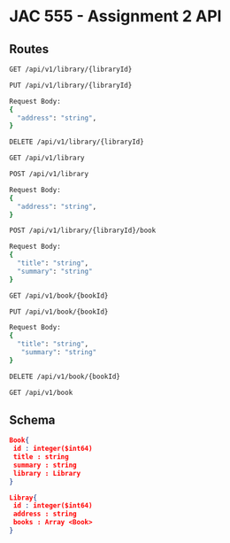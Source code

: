 # JAC 555 - Assignment 2 API

## Routes

```bash
GET /api/v1/library/{libraryId}
```

```bash
PUT /api/v1/library/{libraryId}

Request Body:
{
  "address": "string",
}
```

```bash
DELETE /api/v1/library/{libraryId}
```

```bash
GET /api/v1/library
```

```bash
POST /api/v1/library

Request Body:
{
  "address": "string",
}
```

```bash
POST /api/v1/library/{libraryId}/book

Request Body:
{
  "title": "string",
  "summary": "string"
}
```

```bash
GET /api/v1/book/{bookId}
```

```bash
PUT /api/v1/book/{bookId}

Request Body:
{
  "title": "string",
   "summary": "string"
}
```

```bash
DELETE /api/v1/book/{bookId}
```

```bash
GET /api/v1/book
```

## Schema

```json
Book{
 id : integer($int64)
 title : string
 summary : string
 library : Library
}
```

```json
Libray{
 id : integer($int64)
 address : string
 books : Array <Book>
}
```
